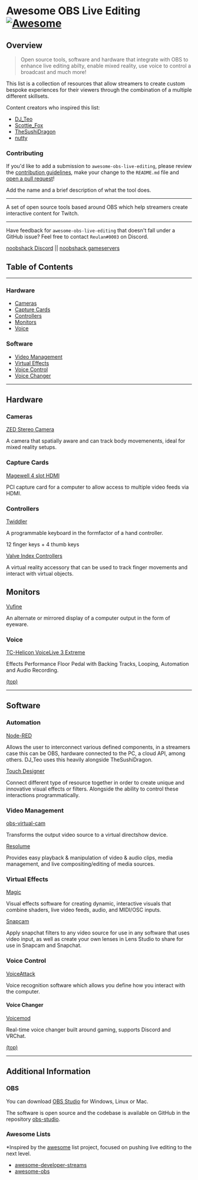 # Awesome OBS Live Editing [![Awesome](https://awesome.re/badge-flat2.svg)](https://awesome.re)
## Overview
> Open source tools, software and hardware that integrate with OBS to enhance live editing abilty, enable mixed reality, use voice to control a broadcast and much more!

This list is a collection of resources that allow streamers to create custom
bespoke experiences for their viewers through the combination of a multiple different skillsets.

Content creators who inspired this list:
- [DJ_Teo](https://www.twitch.tv/dj_teo)
- [Scottie_Fox](https://www.twitch.tv/scottie_fox)
- [TheSushiDragon](https://www.twitch.tv/thesushidragon)
- [nutty](https://www.twitch.tv/nutty)

### Contributing
If you'd like to add a submission to `awesome-obs-live-editing`, please review the [contribution guidelines](CONTRIBUTING.md), make your change to the `README.md` file and [open a pull request](https://opensource.guide/how-to-contribute/#opening-a-pull-request)!

Add the name and a brief description of what the tool does.

---
A set of open source tools based around OBS which help streamers create interactive content for Twitch. 

---

Have feedback for `awesome-obs-live-editing` that doesn't fall under a GitHub issue?  Feel free to contact `Reulan#0003` on Discord.

[noobshack Discord](https://gaze.noobshack.com/discord) || [noobshack gameservers](https://noobshack.com)

## Table of Contents
---
### Hardware
- [Cameras](#cameras)
- [Capture Cards](#capture-cards)
- [Controllers](#controllers)
- [Monitors](#monitors)
- [Voice](#voice)

### Software
- [Video Management](#video-management)
- [Virtual Effects](#software)
- [Voice Control](#voice-control)
- [Voice Changer](#voice-changer)

---

## Hardware
### Cameras
[ZED Stereo Camera](https://www.stereolabs.com/zed/#)

A camera that spatially aware and can track body movemenents, ideal for mixed reality setups.

### Capture Cards
[Magewell 4 slot HDMI](https://www.magewell.com/products/pro-capture-quad-hdmi)

PCI capture card for a computer to allow access to multiple video feeds via HDMI.

### Controllers
[Twiddler](https://www.tekgear.com/twiddler3.html)

A programmable keyboard in the formfactor of a hand controller.

12 finger keys + 4 thumb keys

[Valve Index Controllers](https://store.steampowered.com/app/1059550/Valve_Index_Controllers/)

A virtual reality accessory that can be used to track finger movements and interact with virtual objects.

## Monitors
[Vufine](https://store.vufine.com/products/vufine-wearable-display-2)

An alternate or mirrored display of a computer output in the form of eyeware.

### Voice 
[TC-Helicon VoiceLive 3 Extreme](https://www.tc-helicon.com/product.html?modelCode=P0DEG)

Effects Performance Floor Pedal with Backing Tracks, Looping, Automation and Audio Recording.


[(top)](#table-of-contents)

---
## Software
### Automation
[Node-RED](https://nodered.org/)

Allows the user to interconnect various defined components, in a streamers case this can be OBS, hardware connected to the PC, a cloud API, among others.
DJ_Teo uses this heavily alongside TheSushiDragon.

[Touch Designer](https://derivative.ca/)

Connect different type of resource together in order to create unique and innovative visual effects or filters. Alongside the ability to control these interactions programmatically.

### Video Management
[obs-virtual-cam](https://github.com/CatxFish/obs-virtual-cam)

Transforms the output video source to a virtual directshow device.

[Resolume](https://resolume.com/software)

Provides easy playback & manipulation of video & audio clips, media management, and live compositing/editing of media sources.


### Virtual Effects
[Magic](https://magicmusicvisuals.com)

Visual effects software for creating dynamic, interactive visuals that combine shaders, live video feeds, audio, and MIDI/OSC inputs.

[Snapcam](https://snapcamera.snapchat.com/)

Apply snapchat filters to any video source for use in any software that uses video input, as well as create your own lenses in Lens Studio to share for use in Snapcam and Snapchat.


### Voice Control
[VoiceAttack](https://voiceattack.com/)

Voice recognition software which allows you define how you interact with the computer. 

#### Voice Changer
[Voicemod](https://www.voicemod.net/)

Real-time voice changer built around gaming, supports Discord and VRChat.

[(top)](#table-of-contents)

---
## Additional Information
### OBS
You can download [OBS Studio](https://obsproject.com/download) for Windows, Linux or Mac.

The software is open source and the codebase is available on GitHub in the repository [obs-studio](https://github.com/obsproject/obs-studio).

### Awesome Lists
*Inspired by the [awesome](https://github.com/sindresorhus/awesome) list project, focused on pushing live editing to the next level.

- [awesome-developer-streams](https://github.com/bnb/awesome-developer-streams)
- [awesome-obs](https://github.com/juancarlospaco/awesome-obs)

